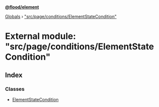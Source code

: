 **[@flood/element](../README.md)**

[Globals](../globals.md) › ["src/page/conditions/ElementStateCondition"](_src_page_conditions_elementstatecondition_.md)

# External module: "src/page/conditions/ElementStateCondition"

## Index

### Classes

* [ElementStateCondition](../classes/_src_page_conditions_elementstatecondition_.elementstatecondition.md)